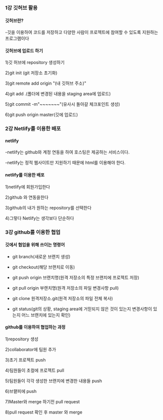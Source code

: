 ### 1강 깃허브 활용

 #### 깃허브란?
  -깃을 이용하여 코드를 저장하고 다양한 사람이 프로젝트에 참여할 수 있도록 지원하는 프로그램이다
  
 #### 깃허브에 업로드 하기
  1)깃 허브에 repository 생성하기
  
  2)git init (git 저장소 초기화)
  
  3)git remote add origin "(내 깃허브 주소)"
  
  4)git add .(폴더에 변경된 내용을 staging area에 업로드)
  
  5)git commit -m"~~~~~~~"(유사시 돌아갈 체크포인트 생성)
  
  6)git push origin master(깃에 업로드)
  
 ### 2강 Netlify를 이용한 배포
 
 #### netlify
 
  -netlify는 github와 계정 연동을 하여 호스팅은 제공하는 서비스이다.
  
  -netlify는 정적 웹사이트만 지원하기 때문에 html를 이용해야 한다.
 
 #### netlify를 이용한 배포
  
  1)netlify에 회원가입한다
  
  2)github 와 연동을한다
  
  3)github의 내가 원하는 repository를 선택한다
  
  4)그렇다 Netlify는 생각보다 단순하다
  
 ### 3강 github를 이용한 협업
 
 #### 깃에서 협업을 위해 쓰이는 명령어
 
  + git branch(새로운 브랜치 생성)
  
  + git checkout(해당 브랜치로 이동)
  
  + git push origin 브랜치명(원격 저장소의 특정 브랜치에 프로젝트 저장)
  
  + git pull origin 부랜치명(원격 저장소의 파일 변경사항 pull)
  
  + git clone 원격저장소.git(원격 저장소의 파일 전체 복사)
  
  + git status(git의 상황, staging area에 거믿되지 않은 것이 있는지 변경사항이 있는지 어느 브랜치에 있는지 확인)
  
 #### github를 이용하여 협업하는 과정
  
  1)repository 생성
  
  2)collaborator에 팀원 추가
  
  3)초기 프로젝트 push
  
  4)팀원들이 초컬에 프로젝트 pull
  
  5)팀원들이 각각 생성한 브랜치에 변경한 내용들 push
  
  6)브랱피에 push
  
  7)Master와 merge 하기전 pull request
  
  8)pull request 확인 후 master 와 merge
